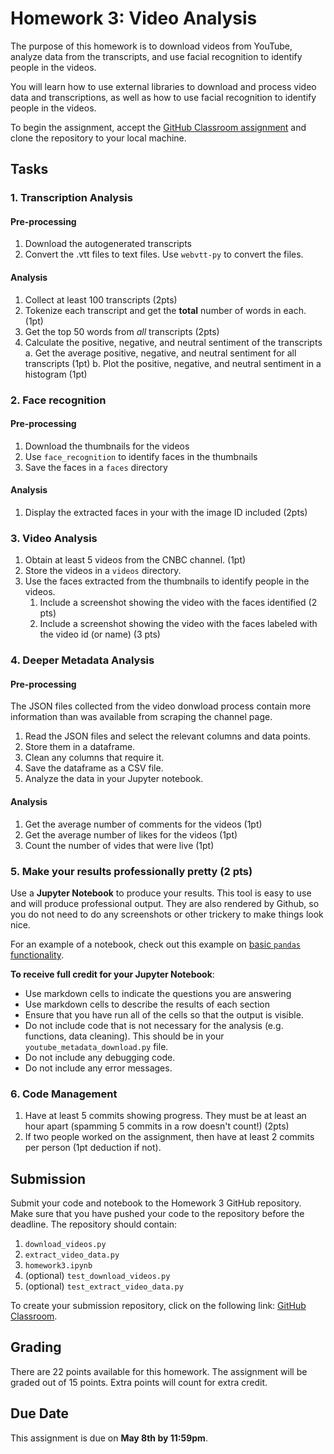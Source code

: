 # Homework 3: Video Analysis

The purpose of this homework is to download videos from
YouTube, analyze data from the transcripts, and
use facial recognition to identify people in the videos.

You will learn how to use external libraries to download
and process video data and transcriptions, as well as
how to use facial recognition to identify people in the videos.

To begin the assignment, accept the
[GitHub Classroom assignment](https://classroom.github.com/a/vKwrUZRQ)
and clone the repository to your local machine.

## Tasks

### 1. Transcription Analysis

#### Pre-processing

1. Download the autogenerated transcripts
2. Convert the .vtt files to text files. Use `webvtt-py` to convert the files.

#### Analysis

1. Collect at least 100 transcripts (2pts)
2. Tokenize each transcript and get the **total** number of words in each. (1pt)
3. Get the top 50 words from *all* transcripts (2pts)
4. Calculate the positive, negative, and neutral sentiment of the transcripts
    a. Get the average positive, negative, and neutral sentiment for all transcripts (1pt)
    b. Plot the positive, negative, and neutral sentiment in a histogram (1pt)

### 2. Face recognition

#### Pre-processing

1. Download the thumbnails for the videos
2. Use `face_recognition` to identify faces in the thumbnails
3. Save the faces in a `faces` directory

#### Analysis

1. Display the extracted faces in your with the image ID included (2pts)

### 3. Video Analysis

1. Obtain at least 5 videos from the CNBC channel. (1pt)
2. Store the videos in a `videos` directory.
3. Use the faces extracted from the thumbnails to identify people in the videos. 
    1. Include a screenshot showing the video with the faces identified (2 pts)
    2. Include a screenshot showing the video with the faces labeled with the video id (or name) (3 pts)

### 4. Deeper Metadata Analysis

#### Pre-processing

The JSON files collected from the video donwload process contain
more information than was available from scraping the channel page.

1. Read the JSON files and select the relevant columns and data points.
2. Store them in a dataframe.
3. Clean any columns that require it.
4. Save the dataframe as a CSV file.
5. Analyze the data in your Jupyter notebook.

#### Analysis

1. Get the average number of comments for the videos (1pt)
2. Get the average number of likes for the videos (1pt)
3. Count the number of vides that were live (1pt)

### 5. Make your results professionally pretty (2 pts)

Use a **Jupyter Notebook** to produce your results. This tool is
easy to use and will produce professional output. They are also
rendered by Github, so you do not need to do any screenshots
or other trickery to make things look nice.

For an example of a notebook, check out this example on
[basic `pandas` functionality](https://github.com/jakevdp/PythonDataScienceHandbook/blob/master/notebooks/03.03-Operations-in-Pandas.ipynb).

**To receive full credit for your Jupyter Notebook**:

- Use markdown cells to indicate the questions you are answering
- Use markdown cells to describe the results of each section
- Ensure that you have run all of the cells so that the output is visible.
- Do not include code that is not necessary for the analysis (e.g. functions, data cleaning).
  This should be in your `youtube_metadata_download.py` file.
- Do not include any debugging code.
- Do not include any error messages.

### 6. Code Management

1. Have at least 5 commits showing progress. They must be at least an hour apart (spamming 5 commits
   in a row doesn't count!) (2pts)
2. If two people worked on the assignment, then have at least 2 commits per person
  (1pt deduction if not).

## Submission

Submit your code and notebook to the Homework 3 GitHub repository. Make sure that you have
pushed your code to the repository before the deadline. The repository should contain:

1. `download_videos.py`
2. `extract_video_data.py`
3. `homework3.ipynb`
4. (optional) `test_download_videos.py`
5. (optional) `test_extract_video_data.py`

To create your submission repository, click on the following link:
[GitHub Classroom](https://classroom.github.com/a/vKwrUZRQ).

## Grading

There are 22 points available for this homework. The assignment
will be graded out of 15 points. Extra points will count for 
extra credit.

## Due Date

This assignment is due on **May 8th by 11:59pm**.

